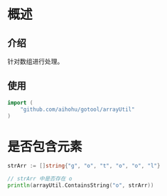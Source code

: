 # 概述

## 介绍

针对数组进行处理。

## 使用

```go
import (
	"github.com/aihohu/gotool/arrayUtil"
)
```



# 是否包含元素

```go
strArr := []string{"g", "o", "t", "o", "o", "l"}

// strArr 中是否存在 o
println(arrayUtil.ContainsString("o", strArr))
```

